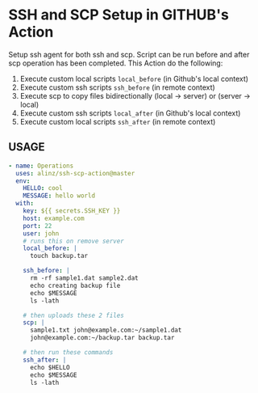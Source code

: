 # SSH and SCP Setup in GITHUB's Action

Setup ssh agent for both ssh and scp. Script can be run before and after scp operation has been completed.
This Action do the following:
1. Execute custom local scripts ```local_before``` (in Github's local context)
2. Execute custom ssh scripts ```ssh_before``` (in remote context)
3. Execute scp to copy files bidirectionally (local -> server) or (server -> local)
4. Execute custom ssh scripts ```local_after``` (in Github's local context)
5. Execute custom local scripts ```ssh_after``` (in remote context)

## USAGE

```yml
- name: Operations
  uses: alinz/ssh-scp-action@master
  env:
    HELLO: cool
    MESSAGE: hello world
  with:
    key: ${{ secrets.SSH_KEY }}
    host: example.com
    port: 22
    user: john
    # runs this on remove server
    local_before: |
      touch backup.tar

    ssh_before: |
      rm -rf sample1.dat sample2.dat
      echo creating backup file
      echo $MESSAGE
      ls -lath

    # then uploads these 2 files
    scp: |
      sample1.txt john@example.com:~/sample1.dat
      john@example.com:~/backup.tar backup.tar

    # then run these commands
    ssh_after: |
      echo $HELLO
      echo $MESSAGE
      ls -lath
```
